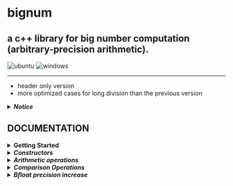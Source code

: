 # bignum

## a c++ library for big number computation (arbitrary-precision arithmetic).

![ubuntu](https://github.com/mrdcvlsc/bignum/actions/workflows/c-cpp.yml/badge.svg)
![windows](https://github.com/mrdcvlsc/bignum/actions/workflows/windows_output.yml/badge.svg)

------------------------------------------------------------------

- header only version
- more optimized cases for long division than the previous version

<details>
<summary><b><i>Notice</i></b></summary>
<br>
<ul>

this version is still new, and might still have some bugs

- you can use the more stable previous version in this link
  - https://github.com/mrdcvlsc/bignum/tree/version_2.8.8

- or clone it
  - ```git clone --single-branch --branch version_2.8.8 https://github.com/mrdcvlsc/bignum```

</details>

## DOCUMENTATION

<!--=====================================================================================-->
<details>
<summary><b>Getting Started</b></summary>
<br>
<ul>

*1. Download or Clone this repository*
  - [Download Repository](https://github.com/mrdcvlsc/bignum/archive/refs/heads/main.zip)
  - ```git clone https://github.com/mrdcvlsc/bignum.git```


*2. link the header files of the library in your source code*

  ```c++
  #include <iostream>
  #include "bignum/bint/bint.hpp" // for big integers
  #include "bignum/bfloat/bfloat.hpp" // for big rational numbers
  ```

</ul>
</details>

<details>
<summary><b><i>Constructors</i></b></summary>
<br>
<ul>

**this will show you how you can declare big integers, and big rational numbers in your code**

<!--=====================================================================================-->
<details>
<summary><b>large integers</b></summary>
<br>
<ul>

***using std::string or const char****
```c++
#include <iostream>
#include "bignum/bint/bint.hpp"

int main()
{
  arb::bint a("-888349834923489328492834983294234873284672346877264872");
}
```

***using integral types***
```c++
#include <iostream>
#include "bignum/bint/bint.hpp"

int main()
{
  short num1 = -23;
  unsigned short num2 = 32;

  arb::bint a = num1,               // short
            b = num2,              // unsigned short
            c = -788834,           // int
            d = 977342,            // unsigned int
            e = -8873284234l,      // long
            f = 8890000324ul,      // unsigned long
            g = -9900003024723ll,  // long long
            h = 17782183773232ull; // unsigned long long

  // output will be exactly the same with the assigned value
  // as long as the type you are using does not overflows or underflow

}
```

***using floating types***

you cannot use floating point types directly to construct big integers, so you need to cast it first to any integral types, take note that the decimal numbers will be cut off too, this is also the same for big floating point ```bfloat``` you need to cast integral types first into any floating point types
```c++
#include <iostream>
#include "bignum/bint/bint.hpp"

int main()
{
  arb::bint a = (int)89.02f,    // float
            b = (int)8923.123,  // double
            c = (long)723.236L; // long double

  std::cout<<a<<"\n";
  std::cout<<b<<"\n";
  std::cout<<c<<"\n";

  /* output

    89
    8923
    723

  */

}
```
</ul>
</details>

<!--=====================================================================================-->
<details>
<summary><b>large floating point numbers</b></summary>
<br>
<ul>

***using std::string or const char****
```c++
#include <iostream>
#include "bignum/bfloat/bfloat.hpp"

int main()
{
  arb::bfloat a("-777238478264784234234.632456723574236727362465623564723");
  std::cout<<a<<"\n";

  /* output

    -777238478264784234234.632456723574236727362465623564723

  */
}
```

***using integral types***
```c++
#include <iostream>
#include "bignum/bfloat/bfloat.hpp"

int main()
{
  short num1 = -23;
  unsigned short num2 = 32;

  arb::bfloat a = (float) num1,                    // short
            b = (float) num2,                    // unsigned short
            c = (double) -788834,                // int
            d = (double) 977342,                 // unsigned int
            e = (long double) -8873284234l,      // long
            f = (long double) 8890000324ul,      // unsigned long
            g = (long double) -9900003024723ll,  // long long
            h = (long double) 17782183773232ull; // unsigned long long

  std::cout<<a<<"\n";
  std::cout<<b<<"\n";
  std::cout<<c<<"\n";
  std::cout<<d<<"\n";
  std::cout<<e<<"\n";
  std::cout<<f<<"\n";
  std::cout<<g<<"\n";
  std::cout<<h<<"\n";

/* output

  -23.0
  32.0
  -788834.0
  977342.0
  -8873284234.0
  8890000324.0
  -9900003024723.0
  17782183773232.0

*/
}
```

***using floating types***

the output might be different in your machine/compiler because of different rounding

```c++
#include <iostream>
#include "bignum/bfloat/bfloat.hpp"

int main()
{
  arb::bfloat a = 89.02f,   // float
              b = 8923.123, // double
              c = 723.236L; // long double

/* output

  89.2
  8923.123
  723.235999999999999987565502124

*/
}

```
</ul>
</details>

</details>

<details>
<summary><b><i>Arithmetic operations</i></b></summary>
<br>
<ul>

<!--=====================================================================================-->
<details>
<summary><b>large integer arithmetic</b></summary>
<br>
<ul>

```c++
#include <iostream>
#include "bignum/bint/bint.hpp"

int main()
{
  arb::bint a("-89283483274977878767667823647234682364823647368462382837498237489723984789324634864723"),
            b("374782837462364823646327648238467236846237468723678667678346786436346574365876435");

  arb::bint add = a+b,
            sub = a-b,
            mul = a*b,
            div = a/b;

  std::cout<<"a = "<<a<<"\n\n";
  std::cout<<"b = "<<b<<"\n\n";

  std::cout<<"add = "<<add<<"\n\n";
  std::cout<<"sub = "<<sub<<"\n\n";
  std::cout<<"mul = "<<mul<<"\n\n";
  std::cout<<"div = "<<div<<"\n\n";
}

/* outputs

a = -89283483274977878767667823647234682364823647368462382837498237489723984789324634864723

b = 374782837462364823646327648238467236846237468723678667678346786436346574365876435

add = -89283108492140416402844177319586443897586801130993659158830559142937548442750268988288

sub = -89283858057815341132491469974882920832060493605931106516165915836510421135899000741158

mul = -33461917200319802515753601837109468053458468416027809444006393607838140276917046124034670454166917107793360767935411247550317463348179555322868716013157970983558502505

div = -238227


*/

```

</details>

<!--=====================================================================================-->
<details>
<summary><b>large floating point arithmetic</b></summary>
<br>
<ul>

```c++
#include <iostream>
#include "../bfloat/bfloat.hpp"

int main()
{
  arb::bfloat a("1238213681276386123123123435.2432499000023949238947982348723894798234"),
            b("-0.7777263483274682347382764236846237468236472364876238476238467");

  arb::bfloat add = a+b,
              sub = a-b,
              mul = a*b,
              div = a/b;

  std::cout<<"a = "<<a<<"\n\n";
  std::cout<<"b = "<<b<<"\n\n";

  std::cout<<"add = "<<add<<"\n\n";
  std::cout<<"sub = "<<sub<<"\n\n";
  std::cout<<"mul = "<<mul<<"\n\n";
  std::cout<<"div = "<<div<<"\n\n";

  /* output
  
        a = 1238213681276386123123123435.2432499000023949238947982348723894798234

        b = -0.7777263483274682347382764236846237468236472364876238476238467

        add = 1238213681276386123123123434.4655235516749266891565218111877657329997527635123761523761533

        sub = 1238213681276386123123123436.0209762483298631586330746585570132266470472364876238476238467

        mul = -962991404788195406610786141.65628594347326616466719178725163677523559119895726279221205273167088773817422631634718028672234467278

        div = -1592094293756684986593432084.19345313792091477747174945246646295786388435299056945084

  */
}
```

</details>
</details>

<details>
<summary><b><i>Comparison Operations</i></b></summary>
<br>
<ul>

**all comparison operators are overloaded and supported**

  - ```<``` less-than
  - ```>``` greater-than
  - ```<=``` less-than-equal
  - ```>=``` less-than-equal
  - ```==``` equal
  - ```!=``` not equal



```c++
#include <iostream>
#include "../bint/bint.hpp"
#include "../bfloat/bfloat.hpp"

int main()
{
    arb::bint a = 87832423432ll,
              b ("-656324364572634");

    if(a<b)
    {
        std::cout<<"a is less-than b\n";
    }
    else
    {
        std::cout<<"a is greater-than b\n";
    }

    arb::bfloat c = -8734.34,
                d = 73.43f;

    if(c>d)
    {
        std::cout<<"c is greater-than d\n";
    }
    else
    {
        std::cout<<"c is less-than d\n";
    }

    arb::bint e("-37824678234234234234555");

    if(e==e) std::cout<<"e is equal with itself\n";
}

/* output

  a is greater-than b
  c is less-than d
  e is equal with itself

*/

```

</details>

<details>
<summary><b><i>Bfloat precision increase</i></b></summary>
<br>
<ul>

**you can increase the precision of the quotient of ```bfloat``` using ```arb::bfloat::set_div_precision(n);``` function by a level of n, one level of n adds 8 digit precision if your ```dtype``` is ```long long```**

```c++
#include <iostream>
#include "../bfloat/bfloat.hpp"

int main()
{
    arb::bfloat a = 355.0,
                b = 113.0;

    arb::bfloat pi_approximation1 = a/b;
    std::cout<<"pi1 = "<<pi_approximation1<<"\n\n";

    arb::bfloat::set_div_precision(10);

    arb::bfloat pi_approximation2 = a/b;
    std::cout<<"pi2 = "<<pi_approximation2<<"\n";
}

/* output

  pi1 = 3.141592920353982300884955

  pi2 = 3.1415929203539823008849557522123893805309734513274336283185840707964601769911504424778761619469

*/

```

</details>

</details>


